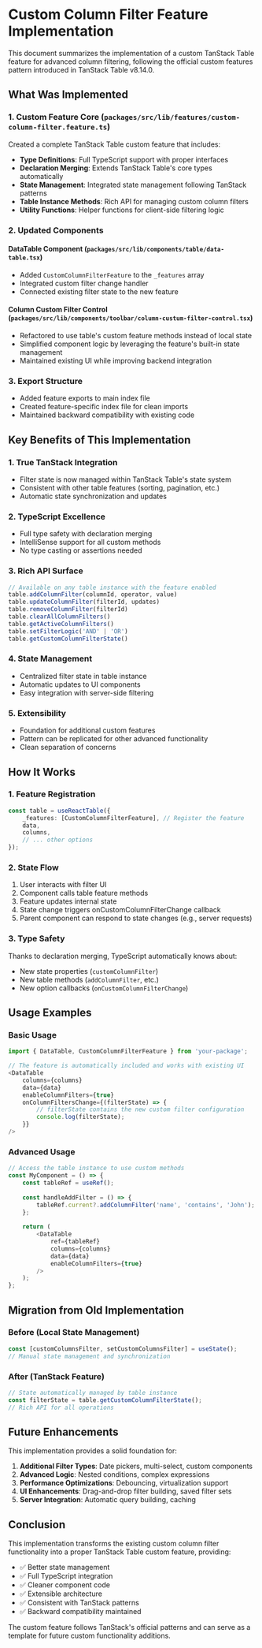 # Custom Column Filter Feature Implementation

This document summarizes the implementation of a custom TanStack Table feature for advanced column filtering, following the official custom features pattern introduced in TanStack Table v8.14.0.

## What Was Implemented

### 1. Custom Feature Core (`packages/src/lib/features/custom-column-filter.feature.ts`)

Created a complete TanStack Table custom feature that includes:

- **Type Definitions**: Full TypeScript support with proper interfaces
- **Declaration Merging**: Extends TanStack Table's core types automatically
- **State Management**: Integrated state management following TanStack patterns
- **Table Instance Methods**: Rich API for managing custom column filters
- **Utility Functions**: Helper functions for client-side filtering logic

### 2. Updated Components

#### DataTable Component (`packages/src/lib/components/table/data-table.tsx`)
- Added `CustomColumnFilterFeature` to the `_features` array
- Integrated custom filter change handler
- Connected existing filter state to the new feature

#### Column Custom Filter Control (`packages/src/lib/components/toolbar/column-custum-filter-control.tsx`)
- Refactored to use table's custom feature methods instead of local state
- Simplified component logic by leveraging the feature's built-in state management
- Maintained existing UI while improving backend integration

### 3. Export Structure

- Added feature exports to main index file
- Created feature-specific index file for clean imports
- Maintained backward compatibility with existing code

## Key Benefits of This Implementation

### 1. **True TanStack Integration**
- Filter state is now managed within TanStack Table's state system
- Consistent with other table features (sorting, pagination, etc.)
- Automatic state synchronization and updates

### 2. **TypeScript Excellence**
- Full type safety with declaration merging
- IntelliSense support for all custom methods
- No type casting or assertions needed

### 3. **Rich API Surface**
```typescript
// Available on any table instance with the feature enabled
table.addColumnFilter(columnId, operator, value)
table.updateColumnFilter(filterId, updates)
table.removeColumnFilter(filterId)
table.clearAllColumnFilters()
table.getActiveColumnFilters()
table.setFilterLogic('AND' | 'OR')
table.getCustomColumnFilterState()
```

### 4. **State Management**
- Centralized filter state in table instance
- Automatic updates to UI components
- Easy integration with server-side filtering

### 5. **Extensibility**
- Foundation for additional custom features
- Pattern can be replicated for other advanced functionality
- Clean separation of concerns

## How It Works

### 1. **Feature Registration**
```typescript
const table = useReactTable({
    _features: [CustomColumnFilterFeature], // Register the feature
    data,
    columns,
    // ... other options
});
```

### 2. **State Flow**
1. User interacts with filter UI
2. Component calls table feature methods
3. Feature updates internal state
4. State change triggers onCustomColumnFilterChange callback
5. Parent component can respond to state changes (e.g., server requests)

### 3. **Type Safety**
Thanks to declaration merging, TypeScript automatically knows about:
- New state properties (`customColumnFilter`)
- New table methods (`addColumnFilter`, etc.)
- New option callbacks (`onCustomColumnFilterChange`)

## Usage Examples

### Basic Usage
```typescript
import { DataTable, CustomColumnFilterFeature } from 'your-package';

// The feature is automatically included and works with existing UI
<DataTable
    columns={columns}
    data={data}
    enableColumnFilters={true}
    onColumnFiltersChange={(filterState) => {
        // filterState contains the new custom filter configuration
        console.log(filterState);
    }}
/>
```

### Advanced Usage
```typescript
// Access the table instance to use custom methods
const MyComponent = () => {
    const tableRef = useRef();
    
    const handleAddFilter = () => {
        tableRef.current?.addColumnFilter('name', 'contains', 'John');
    };
    
    return (
        <DataTable
            ref={tableRef}
            columns={columns}
            data={data}
            enableColumnFilters={true}
        />
    );
};
```

## Migration from Old Implementation

### Before (Local State Management)
```typescript
const [customColumnsFilter, setCustomColumnsFilter] = useState();
// Manual state management and synchronization
```

### After (TanStack Feature)
```typescript
// State automatically managed by table instance
const filterState = table.getCustomColumnFilterState();
// Rich API for all operations
```

## Future Enhancements

This implementation provides a solid foundation for:

1. **Additional Filter Types**: Date pickers, multi-select, custom components
2. **Advanced Logic**: Nested conditions, complex expressions
3. **Performance Optimizations**: Debouncing, virtualization support
4. **UI Enhancements**: Drag-and-drop filter building, saved filter sets
5. **Server Integration**: Automatic query building, caching

## Conclusion

This implementation transforms the existing custom column filter functionality into a proper TanStack Table custom feature, providing:

- ✅ Better state management
- ✅ Full TypeScript integration
- ✅ Cleaner component code
- ✅ Extensible architecture
- ✅ Consistent with TanStack patterns
- ✅ Backward compatibility maintained

The custom feature follows TanStack's official patterns and can serve as a template for future custom functionality additions. 